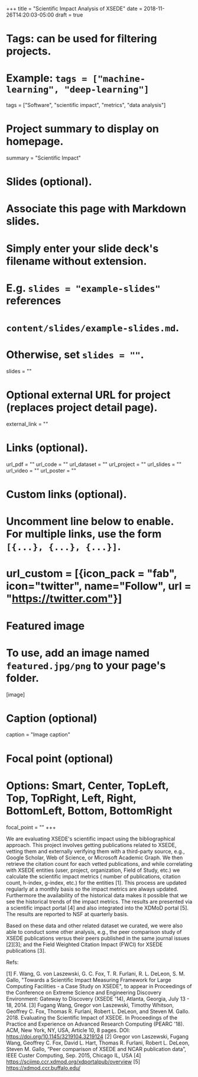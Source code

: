 +++
title = "Scientific Impact Analysis of XSEDE"
date = 2018-11-26T14:20:03-05:00
draft = true

# Tags: can be used for filtering projects.
# Example: `tags = ["machine-learning", "deep-learning"]`
tags = ["Software", "scientific impact", "metrics", "data analysis"]

# Project summary to display on homepage.
summary = "Scientific Impact"

# Slides (optional).
#   Associate this page with Markdown slides.
#   Simply enter your slide deck's filename without extension.
#   E.g. `slides = "example-slides"` references 
#   `content/slides/example-slides.md`.
#   Otherwise, set `slides = ""`.
slides = ""

# Optional external URL for project (replaces project detail page).
external_link = ""

# Links (optional).
url_pdf = ""
url_code = ""
url_dataset = ""
url_project = ""
url_slides = ""
url_video = ""
url_poster = ""

# Custom links (optional).
#   Uncomment line below to enable. For multiple links, use the form `[{...}, {...}, {...}]`.
# url_custom = [{icon_pack = "fab", icon="twitter", name="Follow", url = "https://twitter.com"}]

# Featured image
# To use, add an image named `featured.jpg/png` to your page's folder. 
[image]
  # Caption (optional)
  caption = "Image caption"

  # Focal point (optional)
  # Options: Smart, Center, TopLeft, Top, TopRight, Left, Right, BottomLeft, Bottom, BottomRight
  focal_point = ""
+++

We are evaluating XSEDE's scientific impact using the bibliographical approach.
This project involves getting publications related to XSEDE, vetting them and
externally verifying them with a third-party source, e.g., Google Scholar, Web
of Science, or Microsoft Academic Graph. We then retrieve the citation count for
each vetted publications, and while correlating with XSEDE entities (user, project,
organization, Field of Study, etc.) we calculate the scientific impact metrics (
number of publications, citation count, h-index, g-index, etc.) for the entities [1].
This process are updated regularly at a monthly basis so the impact metrics are
always updated. Furthermore the availability of the historical data makes it possible
that we see the historical trends of the impact metrics.
The results are presented via a scientific impact portal [4] and also integrated into
the XDMoD portal [5]. The results are reported to NSF at quarterly basis.

Based on these data and other related dataset we curated, we were also able to conduct
some other analysis, e.g., the peer comparison study of XSEDE publications versus their
peers published in the same journal issues [2][3]; and the Field Weighted Citation Impact 
(FWCI) for XSEDE publications [3].

Refs:

[1] F. Wang, G. von Laszewski, G. C. Fox, T. R. Furlani, R. L. DeLeon, S. M. Gallo, "Towards a Scientific Impact
Measuring Framework for Large Computing Facilities - a Case Study on XSEDE", to appear in Proceedings of the
Conference on Extreme Science and Engineering Discovery Environment: Gateway to Discovery (XSEDE '14),
Atlanta, Georgia, July 13 - 18, 2014.
[3] Fugang Wang, Gregor von Laszewski, Timothy Whitson, Geoffrey C. Fox, Thomas R. Furlani, Robert L. DeLeon, 
and Steven M. Gallo. 2018. Evaluating the Scientific Impact of XSEDE. In Proceedings of the Practice and 
Experience on Advanced Research Computing (PEARC '18). ACM, New York, NY, USA, Article 10, 8 pages. 
DOI: https://doi.org/10.1145/3219104.3219124
[2] Gregor von Laszewski, Fugang Wang, Geoffrey C. Fox, David L. Hart, Thomas R. Furlani, Robert L. DeLeon,
Steven M. Gallo, “Peer comparison of XSEDE and NCAR publication data”, IEEE Custer Computing, Sep. 2015,
Chicago IL, USA
[4] https://sciimp.ccr.xdmod.org/xdportalpub/overview
[5] https://xdmod.ccr.buffalo.edu/